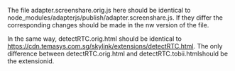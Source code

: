 The file adapter.screenshare.orig.js here should be identical to node_modules/adapterjs/publish/adapter.screenshare.js.
If they differ the corresponding changes should be made in the nw version of the file.

In the same way, detectRTC.orig.html should be identical to https://cdn.temasys.com.sg/skylink/extensions/detectRTC.html.
The only difference between detectRTC.orig.html and detectRTC.tobii.htmlshould be the extensionid.